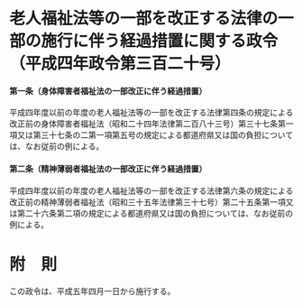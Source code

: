 # 老人福祉法等の一部を改正する法律の一部の施行に伴う経過措置に関する政令（平成四年政令第三百二十号）
#### 第一条（身体障害者福祉法の一部改正に伴う経過措置）
平成四年度以前の年度の老人福祉法等の一部を改正する法律第四条の規定による改正前の身体障害者福祉法（昭和二十四年法律第二百八十三号）第三十七条第一項又は第三十七条の二第一項第五号の規定による都道府県又は国の負担については、なお従前の例による。
#### 第二条（精神薄弱者福祉法の一部改正に伴う経過措置）
平成四年度以前の年度の老人福祉法等の一部を改正する法律第六条の規定による改正前の精神薄弱者福祉法（昭和三十五年法律第三十七号）第二十五条第一項又は第二十六条第二項の規定による都道府県又は国の負担については、なお従前の例による。
# 附　則
この政令は、平成五年四月一日から施行する。
